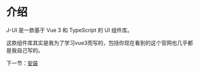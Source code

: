 # 介绍

J-UI 是一款基于 Vue 3 和 TypeScript 的 UI 组件库。

这款组件库其实是我为了学习vue3而写的，包括你现在看到的这个官网也几乎都是我自己写的。

下一节：[安装](#/doc/install)

